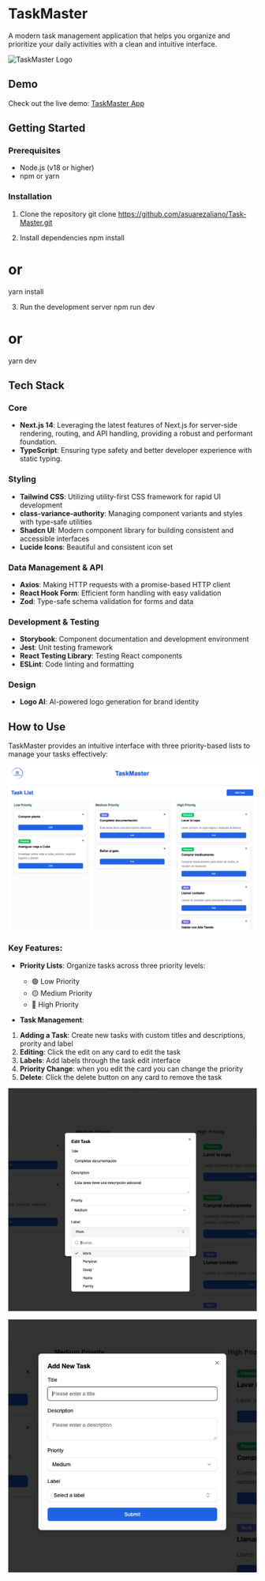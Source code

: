 # TaskMaster

A modern task management application that helps you organize and prioritize your daily activities with a clean and intuitive interface.

![TaskMaster Logo](path/to/logo.png)

## Demo

Check out the live demo: [TaskMaster App](https://task-master-aaaaaaa.vercel.app/)

## Getting Started

### Prerequisites

- Node.js (v18 or higher)
- npm or yarn

### Installation

1. Clone the repository
   git clone https://github.com/asuarezaliano/Task-Master.git

2. Install dependencies
   npm install

# or

yarn install

3. Run the development server
   npm run dev

# or

yarn dev

## Tech Stack

### Core

- **Next.js 14**: Leveraging the latest features of Next.js for server-side rendering, routing, and API handling, providing a robust and performant foundation.
- **TypeScript**: Ensuring type safety and better developer experience with static typing.

### Styling

- **Tailwind CSS**: Utilizing utility-first CSS framework for rapid UI development
- **class-variance-authority**: Managing component variants and styles with type-safe utilities
- **Shadcn UI**: Modern component library for building consistent and accessible interfaces
- **Lucide Icons**: Beautiful and consistent icon set

### Data Management & API

- **Axios**: Making HTTP requests with a promise-based HTTP client
- **React Hook Form**: Efficient form handling with easy validation
- **Zod**: Type-safe schema validation for forms and data

### Development & Testing

- **Storybook**: Component documentation and development environment
- **Jest**: Unit testing framework
- **React Testing Library**: Testing React components
- **ESLint**: Code linting and formatting

### Design

- **Logo AI**: AI-powered logo generation for brand identity

## How to Use

TaskMaster provides an intuitive interface with three priority-based lists to manage your tasks effectively:

![TaskMaster Interface](/public/demo/demo3.png)

### Key Features:

- **Priority Lists**: Organize tasks across three priority levels:

  - 🟢 Low Priority
  - 🟡 Medium Priority
  - 🔴 High Priority

- **Task Management**:

1. **Adding a Task**: Create new tasks with custom titles and descriptions, prority and label
2. **Editing**: Click the edit on any card to edit the task
3. **Labels**: Add labels through the task edit interface
4. **Priority Change**: when you edit the card you can change the priority
5. **Delete**: Click the delete button on any card to remove the task

![TaskMaster Interface](/public/demo/demo1.png)

![TaskMaster Interface](/public/demo/demo2.png)
